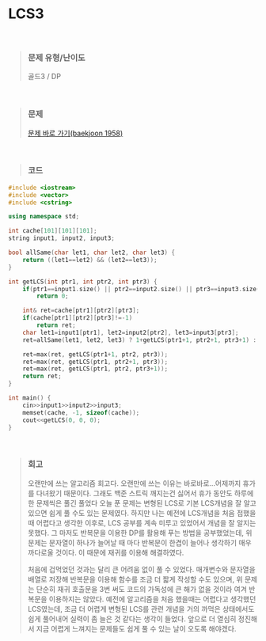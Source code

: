 LCS3
====
<br/>

>### 문제 유형/난이도
>골드3 / DP
<br/>

>### 문제
> <a href="https://www.acmicpc.net/problem/1958">문제 바로 가기(baekjoon 1958)</a>
<br/>

>### 코드
```C++
#include <iostream>
#include <vector>
#include <cstring>

using namespace std;

int cache[101][101][101];
string input1, input2, input3;

bool allSame(char let1, char let2, char let3) {
    return ((let1==let2) && (let2==let3));
}

int getLCS(int ptr1, int ptr2, int ptr3) {
    if(ptr1==input1.size() || ptr2==input2.size() || ptr3==input3.size())
        return 0;

    int& ret=cache[ptr1][ptr2][ptr3];
    if(cache[ptr1][ptr2][ptr3]!=-1)
        return ret;
    char let1=input1[ptr1], let2=input2[ptr2], let3=input3[ptr3];
    ret=allSame(let1, let2, let3) ? 1+getLCS(ptr1+1, ptr2+1, ptr3+1) : 0;

    ret=max(ret, getLCS(ptr1+1, ptr2, ptr3));
    ret=max(ret, getLCS(ptr1, ptr2+1, ptr3));
    ret=max(ret, getLCS(ptr1, ptr2, ptr3+1));
    return ret;
}

int main() {
    cin>>input1>>input2>>input3;
    memset(cache, -1, sizeof(cache));
    cout<<getLCS(0, 0, 0);
}
```
<br/>

>### 회고
>오랜만에 쓰는 알고리즘 회고다. 오랜만에 쓰는 이유는 바로바로...어제까지 휴가를 다녀왔기 때문이다. 그래도 백준 스트릭 깨지는건 싫어서 휴가 동안도 하루에 한 문제씩은 풀긴 풀었다
>오늘 푼 문제는 변형된 LCS로 기본 LCS개념을 잘 알고 있으면 쉽게 풀 수도 있는 문제였다. 하지만 나는 예전에 LCS개념을 처음 접했을 때 어렵다고 생각한 이후로, LCS 공부를 계속 미루고 있었어서 개념을 잘 알지는 못했다. 그 마저도 반복문을 이용한 DP를 활용해 푸는 방법을 공부했었는데, 위 문제는 문자열이 하나가 늘어날 때 마다 반복문이 한겹이 늘어나 생각하기 매우 까다로울 것이다. 이 때문에 재귀를 이용해 해결하였다.
>
>처음에 겁먹었던 것과는 달리 큰 어려움 없이 풀 수 있었다. 매개변수와 문자열을 배열로 저장해 반복문을 이용해 함수를 조금 더 짧게 작성할 수도 있으며, 위 문제는 단순히 재귀 호출문을 3번 써도 코드의 가독성에 큰 해가 없을 것이라 여겨 반복문을 이용하지는 않았다. 예전에 알고리즘을 처음 했을때는 어렵다고 생각했던 LCS였는데, 조금 더 어렵게 변형된 LCS를 관련 개념을 거의 까먹은 상태에서도 쉽게 풀어내어 실력이 좀 늘은 것 같다는 생각이 들었다. 앞으로 더 열심히 정진해서 지금 어렵게 느껴지는 문제들도 쉽게 풀 수 있는 날이 오도록 해야겠다.